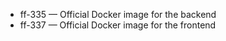 
- ff-335 — Official Docker image for the backend
- ff-337 — Official Docker image for the frontend
